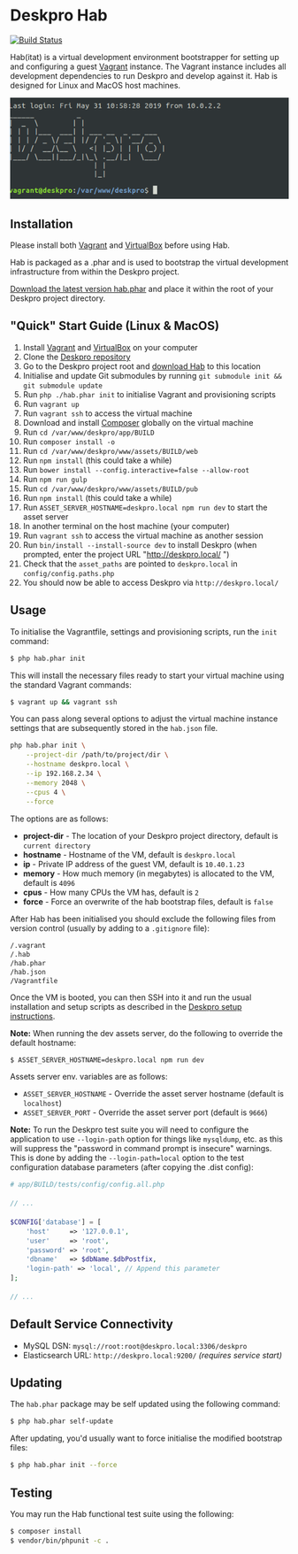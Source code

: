 Deskpro Hab
===========

[![Build Status](https://travis-ci.org/AshleyDawson/deskpro-hab.svg?branch=master)](https://travis-ci.org/AshleyDawson/deskpro-hab)

Hab(itat) is a virtual development environment bootstrapper for setting up and configuring a guest [Vagrant](https://www.vagrantup.com/) instance. The Vagrant instance includes all
development dependencies to run Deskpro and develop against it. Hab is designed for Linux and MacOS host machines.

![Deskpro Hab VM SSH Screenshot](https://github.com/AshleyDawson/deskpro-hab/raw/master/src/Resources/img/deskpro-hab-vm-screenshot.png)

Installation
------------

Please install both [Vagrant](https://www.vagrantup.com/downloads.html) and [VirtualBox](https://www.virtualbox.org/wiki/Downloads) before using Hab.

Hab is packaged as a .phar and is used to bootstrap the virtual development infrastructure from within the Deskpro project.

[Download the latest version hab.phar](https://github.com/AshleyDawson/deskpro-hab/releases) and place it within the root of your Deskpro project directory.

"Quick" Start Guide (Linux & MacOS)
------------------------------------

1. Install [Vagrant](https://www.vagrantup.com/downloads.html) and [VirtualBox](https://www.virtualbox.org/wiki/Downloads) on your computer
2. Clone the [Deskpro repository](https://github.com/deskpro/deskpro)
3. Go to the Deskpro project root and [download Hab](https://github.com/AshleyDawson/deskpro-hab/releases) to this location
4. Initialise and update Git submodules by running `git submodule init && git submodule update`
5. Run `php ./hab.phar init` to initialise Vagrant and provisioning scripts
6. Run `vagrant up`
7. Run `vagrant ssh` to access the virtual machine
8. Download and install [Composer](https://getcomposer.org/download/) globally on the virtual machine
9. Run `cd /var/www/deskpro/app/BUILD`
10. Run `composer install -o`
11. Run `cd /var/www/deskpro/www/assets/BUILD/web`
12. Run `npm install` (this could take a while)
13. Run `bower install --config.interactive=false --allow-root`
14. Run `npm run gulp`
15. Run `cd /var/www/deskpro/www/assets/BUILD/pub`
16. Run `npm install` (this could take a while)
17. Run `ASSET_SERVER_HOSTNAME=deskpro.local npm run dev` to start the asset server
18. In another terminal on the host machine (your computer)
19. Run `vagrant ssh` to access the virtual machine as another session
20. Run `bin/install --install-source dev` to install Deskpro (when prompted, enter the project URL "http://deskpro.local/
")
21. Check that the `asset_paths` are pointed to `deskpro.local` in `config/config.paths.php`
22. You should now be able to access Deskpro via `http://deskpro.local/`

Usage
-----

To initialise the Vagrantfile, settings and provisioning scripts, run the `init` command:

```bash
$ php hab.phar init
```

This will install the necessary files ready to start your virtual machine using the standard Vagrant commands:

```bash
$ vagrant up && vagrant ssh
```

You can pass along several options to adjust the virtual machine instance settings that are subsequently stored in the `hab.json` file.

```bash
php hab.phar init \
    --project-dir /path/to/project/dir \
    --hostname deskpro.local \
    --ip 192.168.2.34 \
    --memory 2048 \
    --cpus 4 \
    --force
```

The options are as follows:

* **project-dir** - The location of your Deskpro project directory, default is `current directory`
* **hostname** - Hostname of the VM, default is `deskpro.local`
* **ip** - Private IP address of the guest VM, default is `10.40.1.23`
* **memory** - How much memory (in megabytes) is allocated to the VM, default is `4096`
* **cpus** - How many CPUs the VM has, default is `2`
* **force** - Force an overwrite of the hab bootstrap files, default is `false`

After Hab has been initialised you should exclude the following files from version control (usually by adding to a `.gitignore` file):

```text
/.vagrant
/.hab
/hab.phar
/hab.json
/Vagrantfile
```

Once the VM is booted, you can then SSH into it and run the usual installation and setup scripts as described in the [Deskpro setup instructions](https://github.com/deskpro/deskpro/blob/develop/README.md).

**Note:** When running the dev assets server, do the following to override the default hostname:

```bash
$ ASSET_SERVER_HOSTNAME=deskpro.local npm run dev
```

Assets server env. variables are as follows:

* `ASSET_SERVER_HOSTNAME` - Override the asset server hostname (default is `localhost`)
* `ASSET_SERVER_PORT` - Override the asset server port (default is `9666`)

**Note:** To run the Deskpro test suite you will need to configure the application to use `--login-path` option for things like
`mysqldump`, etc. as this will suppress the "password in command prompt is insecure" warnings. This is done by adding the
`--login-path=local` option to the test configuration database parameters (after copying the .dist config):

```php
# app/BUILD/tests/config/config.all.php

// ...

$CONFIG['database'] = [
    'host'     => '127.0.0.1',
    'user'     => 'root',
    'password' => 'root',
    'dbname'   => $dbName.$dbPostfix,
    'login-path' => 'local', // Append this parameter
];

// ...
```

Default Service Connectivity
----------------------------

* MySQL DSN: `mysql://root:root@deskpro.local:3306/deskpro`
* Elasticsearch URL: `http://deskpro.local:9200/` _(requires service start)_

Updating
--------

The `hab.phar` package may be self updated using the following command:

```bash
$ php hab.phar self-update
```

After updating, you'd usually want to force initialise the modified bootstrap files:

```bash
$ php hab.phar init --force
```

Testing
-------

You may run the Hab functional test suite using the following:

```bash
$ composer install
$ vendor/bin/phpunit -c .
```
